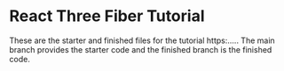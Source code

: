 # React Three Fiber Tutorial

These are the starter and finished files for the tutorial
https:.....
The main branch provides the starter code and the finished branch is the finished code.